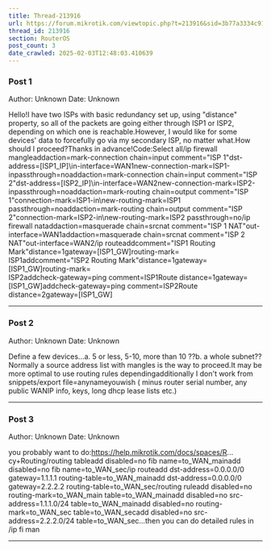 ```yaml
---
title: Thread-213916
url: https://forum.mikrotik.com/viewtopic.php?t=213916&sid=3b77a3334c914448dbbc02bfdff4c3aa
thread_id: 213916
section: RouterOS
post_count: 3
date_crawled: 2025-02-03T12:48:03.410639
---
```


### Post 1
Author: Unknown
Date: Unknown

Hello!I have two ISPs with basic redundancy set up, using "distance" property, so all of the packets are going either through ISP1 or ISP2, depending on which one is reachable.However, I would like for some devices' data to forcefully go via my secondary ISP, no matter what.How should I proceed?Thanks in advance!Code:Select all/ip firewall mangleaddaction=mark-connection chain=input comment="ISP 1"dst-address=[ISP1_IP]\in-interface=WAN1new-connection-mark=ISP1-inpassthrough=noaddaction=mark-connection chain=input comment="ISP 2"dst-address=[ISP2_IP]\in-interface=WAN2new-connection-mark=ISP2-inpassthrough=noaddaction=mark-routing chain=output comment="ISP 1"connection-mark=ISP1-in\new-routing-mark=ISP1 passthrough=noaddaction=mark-routing chain=output comment="ISP 2"connection-mark=ISP2-in\new-routing-mark=ISP2 passthrough=no/ip firewall nataddaction=masquerade chain=srcnat comment="ISP 1 NAT"out-interface=WAN1addaction=masquerade chain=srcnat comment="ISP 2 NAT"out-interface=WAN2/ip routeaddcomment="ISP1 Routing Mark"distance=1gateway=[ISP1_GW]routing-mark=\
    ISP1addcomment="ISP2 Routing Mark"distance=1gateway=[ISP1_GW]routing-mark=\
    ISP2addcheck-gateway=ping comment=ISP1Route distance=1gateway=[ISP1_GW]addcheck-gateway=ping comment=ISP2Route distance=2gateway=[ISP1_GW]

---
### Post 2
Author: Unknown
Date: Unknown

Define a few devices...a.  5 or less,   5-10,  more than 10 ??b.  a whole subnet??Normally a source address list with mangles is the way to proceed.It may be more optimal to  use routing rules dependingadditionally I don't work from snippets/export file=anynameyouwish ( minus router serial number, any public WANIP info, keys, long dhcp lease lists etc.)

---
### Post 3
Author: Unknown
Date: Unknown

you probably want to do:https://help.mikrotik.com/docs/spaces/R... cy+Routing/routing tableadd disabled=no fib name=to_WAN_mainadd disabled=no fib name=to_WAN_sec/ip routeadd dst-address=0.0.0.0/0 gateway=1.1.1.1 routing-table=to_WAN_mainadd dst-address=0.0.0.0/0 gateway=2.2.2.2 routing-table=to_WAN_sec/routing ruleadd disabled=no routing-mark=to_WAN_main table=to_WAN_mainadd disabled=no src-address=1.1.1.0/24 table=to_WAN_mainadd disabled=no routing-mark=to_WAN_sec table=to_WAN_secadd disabled=no src-address=2.2.2.0/24 table=to_WAN_sec...then you can do detailed rules in /ip fi man

---
